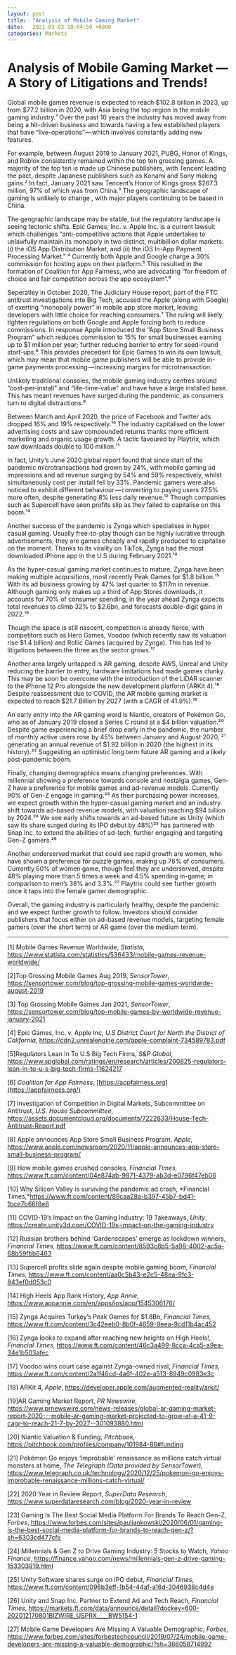 ```yaml
---
layout: post
title:  "Analysis of Mobile Gaming Market"
date:   2021-03-03 18:04:59 +0000
categories: Markets
---
```


# Analysis of Mobile Gaming Market — A Story of Litigations and Trends!



Global mobile games revenue is expected to reach \$102.8 billion in 2023, up from $77.2 billion in 2020, with Asia being the top region in the mobile gaming industry.¹ Over the past 10 years the industry has moved away from being a hit-driven business and towards having a few established players that have “live-operations” — which involves constantly adding new features.

For example, between August 2019 to January 2021, PUBG, Honor of Kings, and Roblox consistently remained within the top ten grossing games. A majority of the top ten is made up Chinese publishers, with Tencent leading the pact, despite Japanese publishers such as Konami and Sony making gains.² In fact, January 2021 saw Tencent’s Honor of Kings gross $267.3 million, 97% of which was from China.³ The geographic landscape of gaming is unlikely to change , with major players continuing to be based in China.

The geographic landscape may be stable, but the regulatory landscape is seeing tectonic shifts. Epic Games, Inc. v. Apple Inc. is a current lawsuit which challenges “anti-competitive actions that Apple undertakes to unlawfully maintain its monopoly in two distinct, multibillion dollar markets: (i) the iOS App Distribution Market, and (ii) the iOS In-App Payment Processing Market.” ⁴ Currently both Apple and Google charge a 30% commission for hosting apps on their platform.⁵ This resulted in the formation of Coalition for App Fairness, who are advocating “for freedom of choice and fair competition across the app ecosystem”.⁶

Seperatley in October 2020, The Judiciary House report, part of the FTC antitrust investigations into Big Tech, accused the Apple (along with Google) of exerting “monopoly power” in mobile app store market, leaving developers with little choice for reaching consumers.⁷ The ruling will likely tighten regulations on both Google and Apple forcing both to reduce commissions. In response Apple introduced the “App Store Small Business Program” which reduces commission to 15% for small businesses earning up to $1 million per year; further reducing barrier to entry for seed-round start-ups.⁸ This provides precedent for Epic Games to win its own lawsuit, which may mean that mobile game publishers will be able to provide in-game payments processing — increasing margins for microtransaction.

Unlikely traditional consoles, the mobile gaming industry centres around “cost-per-install” and “life-time-value” and have have a large installed base. This has meant revenues have surged during the pandemic, as consumers turn to digital distractions.⁹

Between March and April 2020, the price of Facebook and Twitter ads dropped 16% and 19% respectively.¹⁰ The industry capitalised on the lower advertising costs and saw compounded returns thanks more efficient marketing and organic usage growth. A tactic favoured by Playtrix, which saw downloads double to 100 million.¹¹

In fact, Unity’s June 2020 global report found that since start of the pandemic microtransactions had grown by 24%, with mobile gaming ad impressions and ad revenue surging by 54% and 59% respectively, whilst simultaneously cost per install fell by 33%. Pandemic gamers were also noticed to exhibit different behaviour — converting to paying users 27.5% more often, despite generating 8% less daily revenue.¹² Though companies such as Supercell have seen profits slip as they failed to capitalise on this boom.¹³

Another success of the pandemic is Zynga which specialises in hyper casual gaming. Usually free-to-play though can be highly lucrative through advertisements, they are games cheaply and rapidly produced to capitalise on the moment. Thanks to its virality on TikTok, Zynga had the most downloaded iPhone app in the U.S during February 2021.¹⁴

As the hyper-casual gaming market continues to mature, Zynga have been making multiple acquisitions, most recently Peak Games for \$1.8 billion.¹⁵ With its ad business growing by 47% last quarter to ​\$117m in revenue. Although gaming only makes up a third of App Stores downloads, it accounts for 70% of consumer spending, in the year ahead Zynga expects total revenues to climb 32% to $2.6bn, and forecasts double-digit gains in 2022.¹⁶

Though the space is still nascent, competition is already fierce, with competitors such as Hero Games, Voodoo (which recently saw its valuation rise $1.4 billion) and Rollic Games (acquired by Zynga). This has led to litigations between the three as the sector grows.¹⁷

Another area largely untapped is AR gaming, despite AWS, Unreal and Unity reducing the barrier to entry, hardware limitations had made games clunky. This may be soon be overcome with the introduction of the LiDAR scanner to the iPhone 12 Pro alongside the new development platform (ARKit 4).¹⁸ Despite reassessment due to COVID, the AR mobile gaming market is expected to reach $21.7 Billion by 2027 (with a CAGR of 41.9%).¹⁹

An early entry into the AR gaming word is Niantic, creators of Pokémon Go, who as of January 2019 closed a Series C round at a \$4 billion valuation.²⁰ Despite game experiencing a brief drop early in the pandemic, the number of monthly active users rose by 45% between January and August 2020, ²¹ generating an annual revenue of $1.92 billion in 2020 (the highest in its history).²² Suggesting an optimistic long term future AR gaming and a likely post-pandemic boom.

Finally, changing demographics means changing preferences. With millennial showing a preference towards console and nostalgia games, Gen-Z have a preference for mobile games and ad-revenue models. Currently 90% of Gen-Z engage in gaming.²³ As their purchasing power increases, we expect growth within the hyper-casual gaming market and an industry shift towards ad-based revenue models, with valuation reaching $94 billion by 2024.²⁴ We see early shifts towards an ad-based future as Unity (which saw its share surged during its IPO debut by 48%)²⁵ has partnered with Snap Inc. to extend the abilities of ad-tech, further engaging and targeting Gen-Z gamers.²⁶

Another underserved market that could see rapid growth are women, who have shown a preference for puzzle games, making up 76% of consumers. Currently 60% of women game, though feel they are underserved, despite 48% playing more than 5 times a week and 4.5% spending in-game; in comparison to men’s 38% and 3.3%.²⁷ Playtrix could see further growth once it taps into the female gamer demographic.

Overall, the gaming industry is particularly healthy, despite the pandemic and we expect further growth to follow. Investors should consider publishers that focus either on ad-based revenue models, targeting female gamers (over the short term) or AR game (over the medium term).

----

[1] Mobile Games Revenue Worldwide, *Statista*, https://www.statista.com/statistics/536433/mobile-games-revenue-worldwide/

[2]Top Grossing Mobile Games Aug 2019, *SensorTower*, https://sensortower.com/blog/top-grossing-mobile-games-worldwide-august-2019

[3] Top Grossing Mobile Games Jan 2021, *SensorTower*, https://sensortower.com/blog/top-mobile-games-by-worldwide-revenue-january-2021

[4] Epic Games, Inc. v. Apple Inc, *U.S District Court for North the District of California,* https://cdn2.unrealengine.com/apple-complaint-734589783.pdf

[5]Regulators Lean In To U.S Big Tech Firms, *S&P Global*, https://www.spglobal.com/ratings/en/research/articles/200825-regulators-lean-in-to-u-s-big-tech-firms-11624217

[6] *Coalition for App Fairness*, [https://appfairness.org](https://appfairness.org/)

[7] Investigation of Competition in Digital Markets, Subcommittee on Antitrust, *U.S. House Subcommittee*,
https://assets.documentcloud.org/documents/7222833/House-Tech-Antitrust-Report.pdf

[8] Apple announces App Store Small Business Program, *Apple*,
https://www.apple.com/newsroom/2020/11/apple-announces-app-store-small-business-program/

[9] How mobile games crushed consoles, *Financial Times,* https://www.ft.com/content/04e874ab-9871-4379-ab3d-e0796f47eb06

[10] Why Silicon Valley is surviving the pandemic ad crash, *Financial Times,*https://www.ft.com/content/89caa28a-b397-45b7-bd41-1bce7b66f8e8

[11] COVID-19’s Impact on the Gaming Industry: 19 Takeaways, *Unity*, https://create.unity3d.com/COVID-19s-impact-on-the-gaming-industry

[12] Russian brothers behind ‘Gardenscapes’ emerge as lockdown winners, *Financial Times,* https://www.ft.com/content/8593c8b5-5a98-4002-ac5a-68b59fbb6463

[13] Supercell profits slide again despite mobile gaming boom, *Financial Times*, https://www.ft.com/content/aa0c5b43-e2c5-48ea-9fc3-843ef0d053c0

[14] High Heels App Rank History, *App Annie*, https://www.appannie.com/en/apps/ios/app/1545306176/

[15] Zynga Acquires Turkey’s Peak Games for $1.8Bn, *Financial Times,* https://www.ft.com/content/3c42eeb0-8b0f-4659-9eea-9cd11b4ac452

[16] Zynga looks to expand after reaching new heights on High Heels!, *Financial Times,* https://www.ft.com/content/46c3a499-8cca-4ca5-a9ea-34e1b503afec

[17] Voodoo wins court case against Zynga-owned rival, *Financial Times,* https://www.ft.com/content/2a1f46cd-4a6f-402e-a513-8949c0983e3c

[18] ARKit 4, *Apple*, https://developer.apple.com/augmented-reality/arkit/

[19]AR Gaming Market Report, *PR Newswire*, https://www.prnewswire.com/news-releases/global-ar-gaming-market-report-2020---mobile-ar-gaming-market-projected-to-grow-at-a-41-9-cagr-to-reach-21-7-by-2027--301093880.html

[20] Niantic Valuation & Funding, *Pitchbook,* https://pitchbook.com/profiles/company/101984-86#funding

[21] Pokémon Go enjoys ‘improbable’ renaissance as millions catch virtual monsters at home, *The Telegraph (Data provided by SensorTower),* https://www.telegraph.co.uk/technology/2020/12/25/pokemon-go-enjoys-improbable-renaissance-millions-catch-virtual/

[22] 2020 Year in Review Report, *SuperData Research*, https://www.superdataresearch.com/blog/2020-year-in-review

[23] Gaming Is The Best Social Media Platform For Brands To Reach Gen-Z, *Forbes*, https://www.forbes.com/sites/pauljankowski/2020/06/01/gaming-is-the-best-social-media-platform-for-brands-to-reach-gen-z/?sh=6303cd477cfe

[24] Millennials & Gen Z to Drive Gaming Industry: 5 Stocks to Watch, *Yahoo Finance*, https://finance.yahoo.com/news/millennials-gen-z-drive-gaming-153303919.html

[25] Unity Software shares surge on IPO debut, *Financial Times,* https://www.ft.com/content/096b3eff-1b54-44af-a16d-3046938c4d4e

[26] Unity and Snap Inc. Partner to Extend Ad and Tech Reach, *Financial Times,* https://markets.ft.com/data/announce/detail?dockey=600-202012170801BIZWIRE_USPRX____BW5154-1

[27] Mobile Game Developers Are Missing A Valuable Demographic, *Forbes*, https://www.forbes.com/sites/forbestechcouncil/2019/07/24/mobile-game-developers-are-missing-a-valuable-demographic/?sh=366058714992
